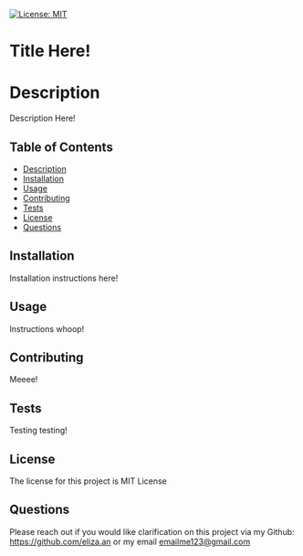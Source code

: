 
[![License: MIT](https://img.shields.io/badge/License-MIT-yellow.svg)](https://opensource.org/licenses/MIT)
  # Title Here!

  # Description
  Description Here!


  ## Table of Contents

  * [Description](#Description)
  * [Installation](#Installation)
  * [Usage](#Usage)
  * [Contributing](#Contributions)
  * [Tests](#Tests)
  * [License](#License)
  * [Questions](#Questions)

  ## Installation

  Installation instructions here!


  ## Usage

  Instructions whoop!


  ## Contributing
  Meeee!


  ## Tests

  Testing testing!


  ## License

  The license for this project is MIT License

  ## Questions
  Please reach out if you would like clarification on this project via my Github: https://github.com/eliza.an
  or my email emailme123@gmail.com
  